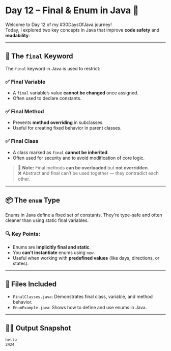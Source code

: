 # Day 12 – Final & Enum in Java 🚀

Welcome to Day 12 of my #30DaysOfJava journey!  
Today, I explored two key concepts in Java that improve **code safety** and **readability**:

---

## 🔐 The `final` Keyword

The `final` keyword in Java is used to restrict:

### ✅ Final Variable
- A `final` variable’s value **cannot be changed** once assigned.
- Often used to declare constants.

### ✅ Final Method
- Prevents **method overriding** in subclasses.
- Useful for creating fixed behavior in parent classes.

### ✅ Final Class
- A class marked as `final` **cannot be inherited**.
- Often used for security and to avoid modification of core logic.

> 🧠 **Note:** Final methods **can be overloaded** but **not overridden**.  
> ❌ Abstract and final can’t be used together — they contradict each other.

---

## 📦 The `enum` Type

Enums in Java define a fixed set of constants. They're type-safe and often cleaner than using static final variables.

### 🔍 Key Points:
- Enums are **implicitly final and static**.
- You **can’t instantiate** enums using `new`.
- Useful when working with **predefined values** (like days, directions, or states).

---

## 📂 Files Included

- `FinalClasses.java`: Demonstrates final class, variable, and method behavior.
- `EnumExample.java`: Shows how to define and use enums in Java.

---

## 👩‍💻 Output Snapshot

```bash
hello  
2424  

